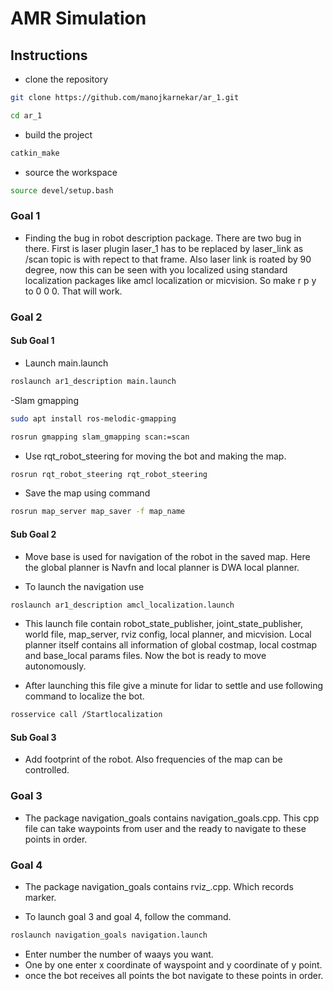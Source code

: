 # AMR Simulation

## Instructions

- clone the repository

```bash
git clone https://github.com/manojkarnekar/ar_1.git
```

```bash
cd ar_1
```

- build the project

```bash
catkin_make
```
- source the workspace

```bash
source devel/setup.bash
```

### Goal 1

- Finding the bug in robot description package. There are two bug in there. First is laser plugin <frameName>laser_1</frameName> has to be replaced by <frameName>laser_link</frameName> as /scan topic is with repect to that frame. Also laser link is roated by 90 degree, now this can be seen with you localized using standard localization packages like amcl localization or micvision. So make r p y to 0 0 0. That will work.

### Goal 2

#### Sub Goal 1

- Launch main.launch

```bash
roslaunch ar1_description main.launch
```

-Slam gmapping

```bash
sudo apt install ros-melodic-gmapping
```

```bash
rosrun gmapping slam_gmapping scan:=scan
```

- Use rqt_robot_steering for moving the bot and making the map.

```bash
rosrun rqt_robot_steering rqt_robot_steering
```

- Save the map using command

```bash
rosrun map_server map_saver -f map_name
```

#### Sub Goal 2

- Move base is used for navigation of the robot in the saved map. Here the global planner is Navfn and local planner is DWA local planner.

- To launch the navigation use

```bash
roslaunch ar1_description amcl_localization.launch
```

- This launch file contain robot_state_publisher, joint_state_publisher, world file, map_server, rviz config, local planner, and micvision. Local planner itself contains all information of global costmap, local costmap and base_local params files. Now the bot is ready to move autonomously.

- After launching this file give a minute for lidar to settle and use following command to localize the bot.

```bash
rosservice call /Startlocalization
```

#### Sub Goal 3

- Add footprint of the robot. Also frequencies of the map can be controlled.


### Goal 3

- The package navigation_goals contains navigation_goals.cpp. This cpp file can take waypoints from user and the ready to navigate to these points in order.

### Goal 4

- The package navigation_goals contains rviz_.cpp. Which records marker.

- To launch goal 3 and goal 4, follow the command.

```bash
roslaunch navigation_goals navigation.launch
```

- Enter number the number of waays you want.
- One by one enter x coordinate of wayspoint and y coordinate of y point.
- once the bot receives all points the bot navigate to these points in order.
